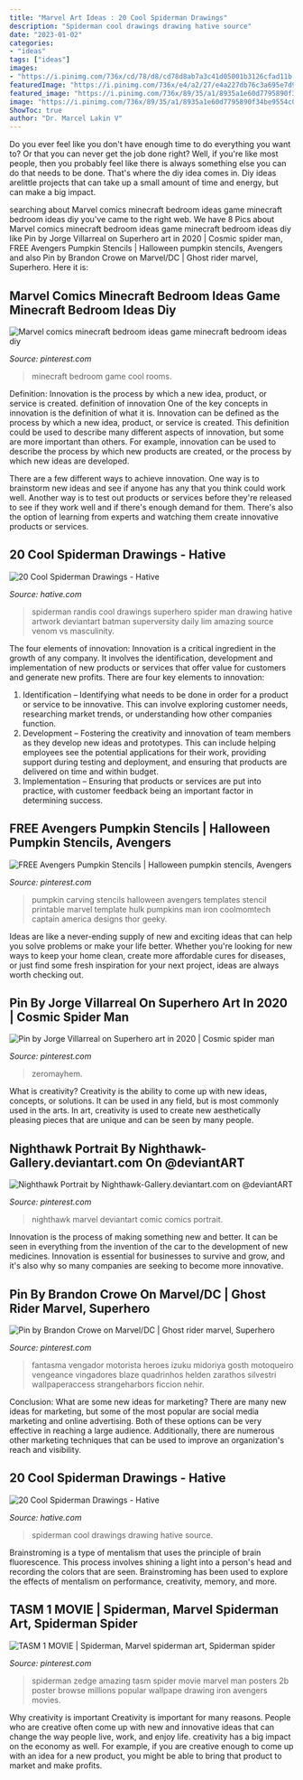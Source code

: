 ```yaml
---
title: "Marvel Art Ideas : 20 Cool Spiderman Drawings"
description: "Spiderman cool drawings drawing hative source"
date: "2023-01-02"
categories:
- "ideas"
tags: ["ideas"]
images:
- "https://i.pinimg.com/736x/cd/78/d8/cd78d8ab7a3c41d05001b3126cfad11b.jpg"
featuredImage: "https://i.pinimg.com/736x/e4/a2/27/e4a227db76c3a695e7d974fbe9d9b87e--drawing-ideas-comic-books.jpg"
featured_image: "https://i.pinimg.com/736x/89/35/a1/8935a1e60d7795890f34be9554c0cd32.jpg"
image: "https://i.pinimg.com/736x/89/35/a1/8935a1e60d7795890f34be9554c0cd32.jpg"
ShowToc: true
author: "Dr. Marcel Lakin V"
---
```



Do you ever feel like you don't have enough time to do everything you want to? Or that you can never get the job done right? Well, if you're like most people, then you probably feel like there is always something else you can do that needs to be done. That's where the diy idea comes in. Diy ideas arelittle projects that can take up a small amount of time and energy, but can make a big impact.

	

		
searching about Marvel comics minecraft bedroom ideas game minecraft bedroom ideas diy you've came to the right web. We have 8 Pics about Marvel comics minecraft bedroom ideas game minecraft bedroom ideas diy like Pin by Jorge Villarreal on Superhero art in 2020 | Cosmic spider man, FREE Avengers Pumpkin Stencils | Halloween pumpkin stencils, Avengers and also Pin by Brandon Crowe on Marvel/DC | Ghost rider marvel, Superhero. Here it is:
		
    
## Marvel Comics Minecraft Bedroom Ideas Game Minecraft Bedroom Ideas Diy

<img loading=lazy src="https://i.pinimg.com/736x/89/35/a1/8935a1e60d7795890f34be9554c0cd32.jpg" onerror="this.onerror=null;this.src='https://tse4.mm.bing.net/th?id=OIP.n9sn9BvGbN93JnY37tBsBAHaLH&amp;pid=15.1';" alt="Marvel comics minecraft bedroom ideas game minecraft bedroom ideas diy">

_Source: pinterest.com_

>minecraft bedroom game cool rooms. 

	

Definition: Innovation is the process by which a new idea, product, or service is created.
definition of innovation
One of the key concepts in innovation is the definition of what it is. Innovation can be defined as the process by which a new idea, product, or service is created. This definition could be used to describe many different aspects of innovation, but some are more important than others. For example, innovation can be used to describe the process by which new products are created, or the process by which new ideas are developed.

There are a few different ways to achieve innovation. One way is to brainstorm new ideas and see if anyone has any that you think could work well. Another way is to test out products or services before they're released to see if they work well and if there's enough demand for them. There's also the option of learning from experts and watching them create innovative products or services.

    
## 20 Cool Spiderman Drawings - Hative

<img loading=lazy src="https://hative.com/wp-content/uploads/2014/07/spiderman-drawings/15-spiderman-drawings.jpg" onerror="this.onerror=null;this.src='https://tse2.mm.bing.net/th?id=OIP.T1VaZ5RqE1n-VBA_-6fhJwHaJv&amp;pid=15.1';" alt="20 Cool Spiderman Drawings - Hative">

_Source: hative.com_

>spiderman randis cool drawings superhero spider man drawing hative artwork deviantart batman superversity daily lim amazing source venom vs masculinity. 

	

The four elements of innovation:
Innovation is a critical ingredient in the growth of any company. It involves the identification, development and implementation of new products or services that offer value for customers and generate new profits.
There are four key elements to innovation:
1) Identification – Identifying what needs to be done in order for a product or service to be innovative. This can involve exploring customer needs, researching market trends, or understanding how other companies function.
2) Development – Fostering the creativity and innovation of team members as they develop new ideas and prototypes. This can include helping employees see the potential applications for their work, providing support during testing and deployment, and ensuring that products are delivered on time and within budget. 
3) Implementation – Ensuring that products or services are put into practice, with customer feedback being an important factor in determining success.

    
## FREE Avengers Pumpkin Stencils | Halloween Pumpkin Stencils, Avengers

<img loading=lazy src="https://i.pinimg.com/736x/ed/35/21/ed35213416c9c361a2b989025f522e65.jpg" onerror="this.onerror=null;this.src='https://tse2.mm.bing.net/th?id=OIP.bQGS3MnW347Lqx36gFDd_QHaLX&amp;pid=15.1';" alt="FREE Avengers Pumpkin Stencils | Halloween pumpkin stencils, Avengers">

_Source: pinterest.com_

>pumpkin carving stencils halloween avengers templates stencil printable marvel template hulk pumpkins man iron coolmomtech captain america designs thor geeky. 

	

Ideas are like a never-ending supply of new and exciting ideas that can help you solve problems or make your life better. Whether you're looking for new ways to keep your home clean, create more affordable cures for diseases, or just find some fresh inspiration for your next project, ideas are always worth checking out.

    
## Pin By Jorge Villarreal On Superhero Art In 2020 | Cosmic Spider Man

<img loading=lazy src="https://i.pinimg.com/736x/77/bf/18/77bf18eb426b63dd172be98cb05c1dae.jpg" onerror="this.onerror=null;this.src='https://tse1.mm.bing.net/th?id=OIP.ztSygFB9XNhpJUhSsKyKowHaLY&amp;pid=15.1';" alt="Pin by Jorge Villarreal on Superhero art in 2020 | Cosmic spider man">

_Source: pinterest.com_

>zeromayhem. 

	

What is creativity?
Creativity is the ability to come up with new ideas, concepts, or solutions. It can be used in any field, but is most commonly used in the arts. In art, creativity is used to create new aesthetically pleasing pieces that are unique and can be seen by many people.

    
## Nighthawk Portrait By Nighthawk-Gallery.deviantart.com On @deviantART

<img loading=lazy src="https://i.pinimg.com/736x/e4/a2/27/e4a227db76c3a695e7d974fbe9d9b87e--drawing-ideas-comic-books.jpg" onerror="this.onerror=null;this.src='https://tse2.mm.bing.net/th?id=OIP.LGe8SN4d1MKBqnJoGlTE7wHaMR&amp;pid=15.1';" alt="Nighthawk Portrait by Nighthawk-Gallery.deviantart.com on @deviantART">

_Source: pinterest.com_

>nighthawk marvel deviantart comic comics portrait. 

	

Innovation is the process of making something new and better. It can be seen in everything from the invention of the car to the development of new medicines. Innovation is essential for businesses to survive and grow, and it's also why so many companies are seeking to become more innovative.

    
## Pin By Brandon Crowe On Marvel/DC | Ghost Rider Marvel, Superhero

<img loading=lazy src="https://i.pinimg.com/736x/0b/e1/c1/0be1c1a15ea40c064843eb76d6366612.jpg" onerror="this.onerror=null;this.src='https://tse1.mm.bing.net/th?id=OIP.PWpnnK6w8p0HiUEUQCcXEAHaNJ&amp;pid=15.1';" alt="Pin by Brandon Crowe on Marvel/DC | Ghost rider marvel, Superhero">

_Source: pinterest.com_

>fantasma vengador motorista heroes izuku midoriya gosth motoqueiro vengeance vingadores blaze quadrinhos helden zarathos silvestri wallpaperaccess strangeharbors ficcion nehir. 

	

Conclusion: What are some new ideas for marketing?
There are many new ideas for marketing, but some of the most popular are social media marketing and online advertising. Both of these options can be very effective in reaching a large audience. Additionally, there are numerous other marketing techniques that can be used to improve an organization's reach and visibility.

    
## 20 Cool Spiderman Drawings - Hative

<img loading=lazy src="https://hative.com/wp-content/uploads/2014/07/spiderman-drawings/16-spiderman-drawings.jpg" onerror="this.onerror=null;this.src='https://tse2.mm.bing.net/th?id=OIP.RGv0pxtNXX3n9O4tO6vl6QHaLH&amp;pid=15.1';" alt="20 Cool Spiderman Drawings - Hative">

_Source: hative.com_

>spiderman cool drawings drawing hative source. 

	

Brainstroming is a type of mentalism that uses the principle of brain fluorescence. This process involves shining a light into a person's head and recording the colors that are seen. Brainstroming has been used to explore the effects of mentalism on performance, creativity, memory, and more.

    
## TASM 1 MOVIE | Spiderman, Marvel Spiderman Art, Spiderman Spider

<img loading=lazy src="https://i.pinimg.com/736x/cd/78/d8/cd78d8ab7a3c41d05001b3126cfad11b.jpg" onerror="this.onerror=null;this.src='https://tse3.mm.bing.net/th?id=OIP.kLqV_rLOG1coMpiN9-SDhQHaNK&amp;pid=15.1';" alt="TASM 1 MOVIE | Spiderman, Marvel spiderman art, Spiderman spider">

_Source: pinterest.com_

>spiderman zedge amazing tasm spider movie marvel man posters 2b poster browse millions popular wallpape drawing iron avengers movies. 

	

Why creativity is important
Creativity is important for many reasons. People who are creative often come up with new and innovative ideas that can change the way people live, work, and enjoy life. creativity has a big impact on the economy as well. For example, if you are creative enough to come up with an idea for a new product, you might be able to bring that product to market and make profits.

